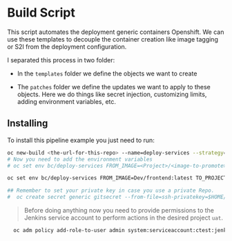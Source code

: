# Build Script 

This script automates the deployment generic containers Openshift. We can use these templates to decouple the container creation like image tagging or S2I from the deployment configuration. 

I separated this process in two folder: 

  - In the ``templates`` folder we define the objects we want to create

  - The ``patches`` folder we define the updates we want to apply to these objects. Here we do things like secret injection, customizing limits, adding environment variables, etc. 


## Installing 

To install this pipeline example you just need to run:

```sh
oc new-build <the-url-for-this-repo> --name=deploy-services --strategy=pipeline
# Now you need to add the environment variables
# oc set env bc/deploy-services FROM_IMAGE=<Project>/<image-to-promote> TO_PROJECT=<destination-project>

oc set env bc/deploy-services FROM_IMAGE=Dev/frontend:latest TO_PROJECT=UAT/frontend:uat 

## Remember to set your private key in case you use a private Repo.
#  oc create secret generic gitsecret --from-file=ssh-privatekey=$HOME/.ssh/privatekey --type=kubernetes.io/ssh-auth
```
> Before doing anything now you need to provide permissions to the Jenkins service account to perform actions in the desired project ``uat``.  

```sh
  oc adm policy add-role-to-user admin system:serviceaccount:ctest:jenkins -n uat
```

